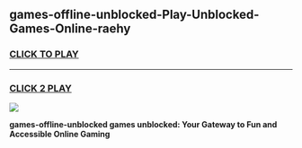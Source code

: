 
## games-offline-unblocked-Play-Unblocked-Games-Online-raehy
<h3>
<a href="https://premium76.site?title=games-offline-unblocked&ref=24A">CLICK TO PLAY</a></h3>
<hr>

<h3>
<a href="https://premium76.site?title=games-offline-unblocked&ref=24A">CLICK 2 PLAY</a>
  
</h3>

<a href="https://premium76.site?title=games-offline-unblocked&ref=24A"><img src="https://clearcache.store/games.png"></a>


**games-offline-unblocked games unblocked: Your Gateway to Fun and Accessible Online Gaming**
